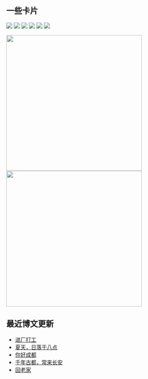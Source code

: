 ## 一些卡片

![](https://komarev.com/ghpvc/?username=weekdaycare)
<img src="https://img.shields.io/badge/Supabase-3ECF8E?style=flat&logo=supabase&logoColor=white"/>
<img src="https://img.shields.io/badge/vercel-%23000000.svg?style=flat&logo=vercel&logoColor=white"/>
<img src="https://img.shields.io/badge/markdown-%23000000.svg?style=flat&logo=markdown&logoColor=white"/>
<img src="https://img.shields.io/badge/Replit-DD1200?style=flat&logo=Replit&logoColor=white"/>
<img src="https://img.shields.io/badge/MongoDB-%234ea94b.svg?style=flat&logo=mongodb&logoColor=white"/>

<p>
  <img src = "https://github-readme-stats.vercel.app/api?username=weekdaycare" width=360px/>
  <img src = "http://github-readme-streak-stats.herokuapp.com?user=weekdaycare&locale=zh&date_format=%5BY.%5Dn.j" width=360px/>
</p>

## 最近博文更新
<!-- BLOG-POST-LIST:START -->
- [进厂打工](http://weekdaycare.cn/posts/summer-work/)
- [夏天，日落于八点](http://weekdaycare.cn/posts/summer-time/)
- [你好成都](http://weekdaycare.cn/posts/chengdu/)
- [千年古都，常来长安](http://weekdaycare.cn/posts/changan/)
- [回老家](http://weekdaycare.cn/posts/hometown/)
<!-- BLOG-POST-LIST:END -->

